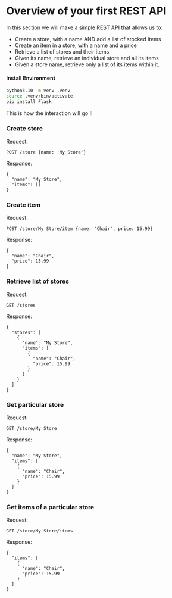 # Overview of your first REST API

In this section we will make a simple REST API that allows us to:
* Create a store, with a name AND add a list of stocked items
* Create an item in a store, with a name and a price
* Retrieve a list of stores and their items
* Given its name, retrieve an individual store and all its items
* Given a store name, retrieve only a list of its items within it.

#### Install Environment
```bash
python3.10 -m venv .venv
source .venv/bin/activate
pip install Flask
```

This is how the interaction will go !!

### Create store
Request:
```
POST /store {name: 'My Store'}
```
Response:
```
{
  "name": "My Store",
  "items": []
}
```

### Create item
Request:
```
POST /store/My Store/item {name: 'Chair', price: 15.99}
```
Response:
```
{
  "name": "Chair",
  "price": 15.99
}
```

### Retrieve list of stores
Request:
```
GET /stores
```
Response:
```
{
  "stores": [
    {
      "name": "My Store",
      "items": [
        {
          "name": "Chair",
          "price": 15.99
        }
      ]
    }
  ]
}
```

### Get particular store

Request:
``` 
GET /store/My Store
```
Response:
```
{
  "name": "My Store",
  "items": [
    {
      "name": "Chair",
      "price": 15.99
    }
  ]
}
```

### Get items of a particular store

Request:
```
GET /store/My Store/items
```
Response:
```
{
  "items": [
    {
      "name": "Chair",
      "price": 15.99
    }
  ]
}
```